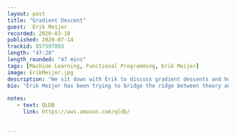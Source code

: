 ```yaml
---
layout: post
title: "Gradient Descent"
guest:  Erik Meijer    
recorded: 2020-03-10
published: 2020-07-14
trackid: 857597893
length: "47:28"
length_rounded: "47 mins"
tags: [Machine Learning, Functional Programming, Erik Meijer]
image: ErikMeijer.jpg
description: "We sit down with Erik to discuss gradient descents and how understanding this can lead to demystifying machine learning. We talk about the value of knowing how things work under the covers, as well as maths, functional programming, and many other topics, including why he chose Kotlin, and what he likes and dislikes of the language"
bio: "Erik Meijer has been trying to bridge the ridge between theory and practice for most of his career. He is perhaps best known for his work on, amongst others, the Haskell, C#, Visual Basic, and Dart programming languages, as well as for his contributions to LINQ and the Reactive Framework (Rx). Most recently he is on a quest to make uncertainty a first-class citizen in mainstream programming languages"
       
notes: 
   - text: QLDB
     link: https://aws.amazon.com/qldb/
  
     
---
```

